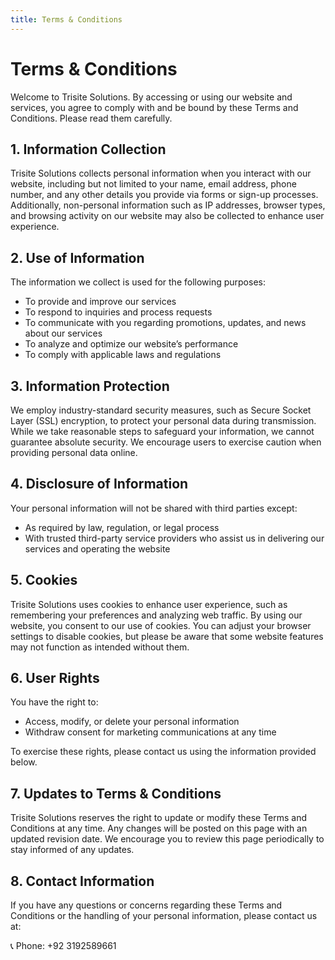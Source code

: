 ```yaml
---
title: Terms & Conditions
---
```


# Terms & Conditions

Welcome to Trisite Solutions. By accessing or using our website and services, you agree to comply with and be bound by these Terms and Conditions. Please read them carefully.

## 1. Information Collection

Trisite Solutions collects personal information when you interact with our website, including but not limited to your name, email address, phone number, and any other details you provide via forms or sign-up processes. Additionally, non-personal information such as IP addresses, browser types, and browsing activity on our website may also be collected to enhance user experience.

## 2. Use of Information

The information we collect is used for the following purposes:

- To provide and improve our services  
- To respond to inquiries and process requests  
- To communicate with you regarding promotions, updates, and news about our services  
- To analyze and optimize our website’s performance  
- To comply with applicable laws and regulations

## 3. Information Protection

We employ industry-standard security measures, such as Secure Socket Layer (SSL) encryption, to protect your personal data during transmission. While we take reasonable steps to safeguard your information, we cannot guarantee absolute security. We encourage users to exercise caution when providing personal data online.

## 4. Disclosure of Information

Your personal information will not be shared with third parties except:

- As required by law, regulation, or legal process  
- With trusted third-party service providers who assist us in delivering our services and operating the website

## 5. Cookies

Trisite Solutions uses cookies to enhance user experience, such as remembering your preferences and analyzing web traffic. By using our website, you consent to our use of cookies. You can adjust your browser settings to disable cookies, but please be aware that some website features may not function as intended without them.

## 6. User Rights

You have the right to:

- Access, modify, or delete your personal information  
- Withdraw consent for marketing communications at any time  

To exercise these rights, please contact us using the information provided below.

## 7. Updates to Terms & Conditions

Trisite Solutions reserves the right to update or modify these Terms and Conditions at any time. Any changes will be posted on this page with an updated revision date. We encourage you to review this page periodically to stay informed of any updates.

## 8. Contact Information

If you have any questions or concerns regarding these Terms and Conditions or the handling of your personal information, please contact us at:

📞 Phone: ‪+92 3192589661‬
